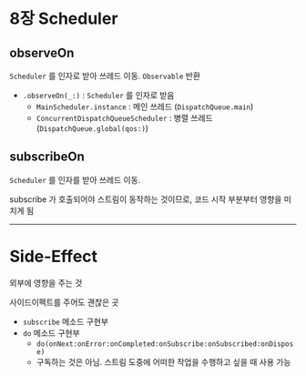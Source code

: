 # 8장 Scheduler

## observeOn

`Scheduler` 를 인자로 받아 쓰레드 이동. `Observable` 반환

- `.observeOn(_:)` : `Scheduler` 를 인자로 받음
  - `MainScheduler.instance` : 메인 쓰레드 (`DispatchQueue.main`)
  - `ConcurrentDispatchQueueScheduler` : 병렬 쓰레드 (`DispatchQueue.global(qos:)`)

## subscribeOn

`Scheduler` 를 인자를 받아 쓰레드 이동.

subscribe 가 호출되어야 스트림이 동작하는 것이므로, 코드 시작 부분부터 영향을 미치게 됨

---

# Side-Effect

외부에 영향을 주는 것

사이드이펙트를 주어도 괜찮은 곳

- `subscribe` 메소드 구현부
- `do` 메소드 구현부
  - `do(onNext:onError:onCompleted:onSubscribe:onSubscribed:onDispose)`
  - 구독하는 것은 아님. 스트림 도중에 어떠한 작업을 수행하고 싶을 때 사용 가능